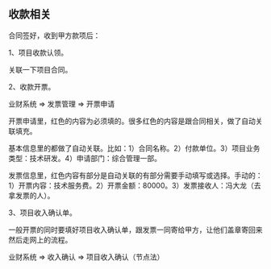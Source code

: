 ## 收款相关

合同签好，收到甲方款项后：

1、项目收款认领。

关联一下项目合同。

2、收款开票。

业财系统 => 发票管理 => 开票申请

开票申请里，红色的内容为必须填的。很多红色的内容是跟合同相关，做了自动关联填充。

基本信息里的都做了自动关联。比如：1）合同名称。2）付款单位。3）项目业务类型：技术研发。4）申请部门：综合管理一部。

发票信息里，红色内容有部分是自动关联的有部分需要手动填写或选择。手动的：1）开票内容：技术服务费。2）开票金额：80000。3）发票接收人：冯大龙（去拿发票的人）。

3、项目收入确认单。

一般开票的同时要填好项目收入确认单，跟发票一同寄给甲方，让他们盖章寄回来然后走网上的流程。

业财系统 => 收入确认 => 项目收入确认（节点法）